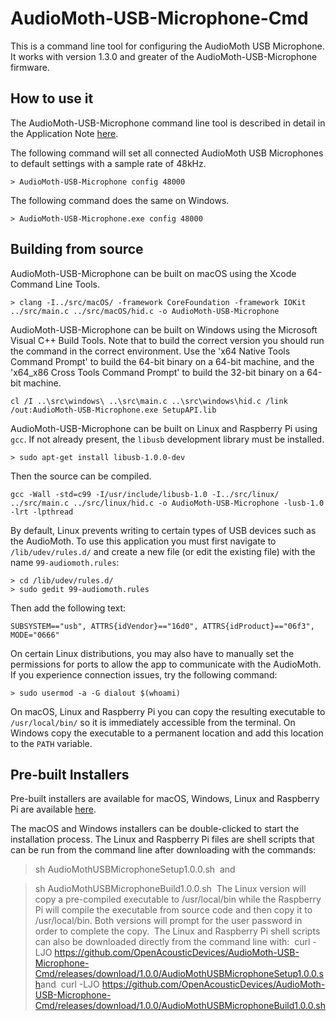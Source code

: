 # AudioMoth-USB-Microphone-Cmd #

This is a command line tool for configuring the AudioMoth USB Microphone. It works with version 1.3.0 and greater of the AudioMoth-USB-Microphone firmware.

## How to use it ##

The AudioMoth-USB-Microphone command line tool is described in detail in the Application Note [here](https://github.com/OpenAcousticDevices/Application-Notes/blob/master/Configuring_the_AudioMoth_USB_Microphone_from_the_Command_Line/Configuring_the_AudioMoth_USB_Microphone_from_the_Command_Line.pdf).

The following command will set all connected AudioMoth USB Microphones to default settings with a sample rate of 48kHz.

```
> AudioMoth-USB-Microphone config 48000
```

The following command does the same on Windows.

```
> AudioMoth-USB-Microphone.exe config 48000
```

## Building from source ##

AudioMoth-USB-Microphone can be built on macOS using the Xcode Command Line Tools.

```
> clang -I../src/macOS/ -framework CoreFoundation -framework IOKit ../src/main.c ../src/macOS/hid.c -o AudioMoth-USB-Microphone   
```

AudioMoth-USB-Microphone can be built on Windows using the Microsoft Visual C++ Build Tools. Note that to build the correct version you should run the command in the correct environment. Use the 'x64 Native Tools Command Prompt' to build the 64-bit binary on a 64-bit machine, and the 'x64_x86 Cross Tools Command Prompt' to build the 32-bit binary on a 64-bit machine.

```
cl /I ..\src\windows\ ..\src\main.c ..\src\windows\hid.c /link /out:AudioMoth-USB-Microphone.exe SetupAPI.lib
```

AudioMoth-USB-Microphone can be built on Linux and Raspberry Pi using `gcc`. If not already present, the `libusb` development library must be installed.

```
> sudo apt-get install libusb-1.0.0-dev
```

Then the source can be compiled.

```
gcc -Wall -std=c99 -I/usr/include/libusb-1.0 -I../src/linux/ ../src/main.c ../src/linux/hid.c -o AudioMoth-USB-Microphone -lusb-1.0 -lrt -lpthread
```

By default, Linux prevents writing to certain types of USB devices such as the AudioMoth. To use this application you must first navigate to `/lib/udev/rules.d/` and create a new file (or edit the existing file) with the name `99-audiomoth.rules`:

```
> cd /lib/udev/rules.d/
> sudo gedit 99-audiomoth.rules
```

Then add the following text:

```
SUBSYSTEM=="usb", ATTRS{idVendor}=="16d0", ATTRS{idProduct}=="06f3", MODE="0666" 
```

On certain Linux distributions, you may also have to manually set the permissions for ports to allow the app to communicate with the AudioMoth. If you experience connection issues, try the following command:
​
```
> sudo usermod -a -G dialout $(whoami)
```

On macOS, Linux and Raspberry Pi you can copy the resulting executable to `/usr/local/bin/` so it is immediately accessible from the terminal. On Windows copy the executable to a permanent location and add this location to the `PATH` variable.

## Pre-built Installers ##

Pre-built installers are available for macOS, Windows, Linux and Raspberry Pi are available [here](https://github.com/OpenAcousticDevices/AudioMoth-USB-Microphone-Cmd/releases/tag/1.0.0). 

The macOS and Windows installers can be double-clicked to start the installation process. The Linux and Raspberry Pi files are shell scripts that can be run from the command line after downloading with the commands:
​
> sh AudioMothUSBMicrophoneSetup1.0.0.sh
​
and
 
> sh AudioMothUSBMicrophoneBuild1.0.0.sh
​
The Linux version will copy a pre-compiled executable to /usr/local/bin while the Raspberry Pi will compile the executable from source code and then copy it to /usr/local/bin. Both versions will prompt for the user password in order to complete the copy.
​
The Linux and Raspberry Pi shell scripts can also be downloaded directly from the command line with:
​
> curl -LJO https://github.com/OpenAcousticDevices/AudioMoth-USB-Microphone-Cmd/releases/download/1.0.0/AudioMothUSBMicrophoneSetup1.0.0.sh
​
and
​
> curl -LJO https://github.com/OpenAcousticDevices/AudioMoth-USB-Microphone-Cmd/releases/download/1.0.0/AudioMothUSBMicrophoneBuild1.0.0.sh
​
